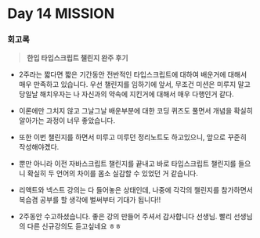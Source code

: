 # Day 14 MISSION

### **회고록**

> **한입 타입스크립트 챌린지 완주 후기**

- 2주라는 짧다면 짧은 기간동안 전반적인 타입스크립트에 대하여 배운거에 대해서 매우 만족하고 있습니다. 우선 챌린지를 임하기에 앞서, 무조건 미션은 미루지 말고 당일날 해치우자는 나 자신과의 약속에 지킨거에 대해서 매우 다행인거 같다.

- 이론에만 그치지 않고 그날그날 배운부분에 대한 코딩 퀴즈도 풀면서 개념을 확실히 알아가는 과정이 너무 좋았습니다.

- 또한 이번 챌린지를 하면서 미루고 미루던 정리노트도 하고있으니, 앞으로 꾸준히 작성해야곘다.

- 뿐만 아니라 이전 자바스크립트 챌린지를 끝내고 바로 타입스크립트 챌린지를 들으니 확실히 두 언어의 차이를 몸소 실감할 수 있었던 거 같습니다.

- 리액트와 넥스트 강의는 다 들어놓은 상태인데, 나중에 각각의 챌린지를 참가하면서 복습겸 공부를 할 생각에 벌써부터 기대가 됩니다!!

- 2주동안 수고하셨습니다. 좋은 강의 만들어 주셔서 감사합니다 선생님.
  빨리 선생님의 다른 신규강의도 듣고싶네요 ㅎㅎ
